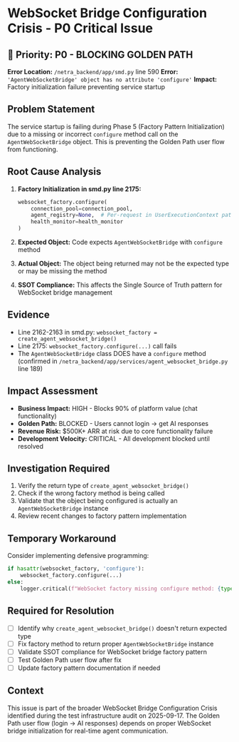 # WebSocket Bridge Configuration Crisis - P0 Critical Issue

## 🚨 Priority: P0 - BLOCKING GOLDEN PATH

**Error Location:** `/netra_backend/app/smd.py` line 590
**Error:** `'AgentWebSocketBridge' object has no attribute 'configure'`
**Impact:** Factory initialization failure preventing service startup

## Problem Statement

The service startup is failing during Phase 5 (Factory Pattern Initialization) due to a missing or incorrect `configure` method call on the `AgentWebSocketBridge` object. This is preventing the Golden Path user flow from functioning.

## Root Cause Analysis

1. **Factory Initialization in smd.py line 2175:**
   ```python
   websocket_factory.configure(
       connection_pool=connection_pool,
       agent_registry=None,  # Per-request in UserExecutionContext pattern
       health_monitor=health_monitor
   )
   ```

2. **Expected Object:** Code expects `AgentWebSocketBridge` with `configure` method
3. **Actual Object:** The object being returned may not be the expected type or may be missing the method
4. **SSOT Compliance:** This affects the Single Source of Truth pattern for WebSocket bridge management

## Evidence

- Line 2162-2163 in smd.py: `websocket_factory = create_agent_websocket_bridge()`
- Line 2175: `websocket_factory.configure(...)` call fails
- The `AgentWebSocketBridge` class DOES have a `configure` method (confirmed in `/netra_backend/app/services/agent_websocket_bridge.py` line 189)

## Impact Assessment

- **Business Impact:** HIGH - Blocks 90% of platform value (chat functionality)
- **Golden Path:** BLOCKED - Users cannot login → get AI responses
- **Revenue Risk:** $500K+ ARR at risk due to core functionality failure
- **Development Velocity:** CRITICAL - All development blocked until resolved

## Investigation Required

1. Verify the return type of `create_agent_websocket_bridge()`
2. Check if the wrong factory method is being called
3. Validate that the object being configured is actually an `AgentWebSocketBridge` instance
4. Review recent changes to factory pattern implementation

## Temporary Workaround

Consider implementing defensive programming:
```python
if hasattr(websocket_factory, 'configure'):
    websocket_factory.configure(...)
else:
    logger.critical(f"WebSocket factory missing configure method: {type(websocket_factory)}")
```

## Required for Resolution

- [ ] Identify why `create_agent_websocket_bridge()` doesn't return expected type
- [ ] Fix factory method to return proper `AgentWebSocketBridge` instance
- [ ] Validate SSOT compliance for WebSocket bridge factory pattern
- [ ] Test Golden Path user flow after fix
- [ ] Update factory pattern documentation if needed

## Context

This issue is part of the broader WebSocket Bridge Configuration Crisis identified during the test infrastructure audit on 2025-09-17. The Golden Path user flow (login → AI responses) depends on proper WebSocket bridge initialization for real-time agent communication.